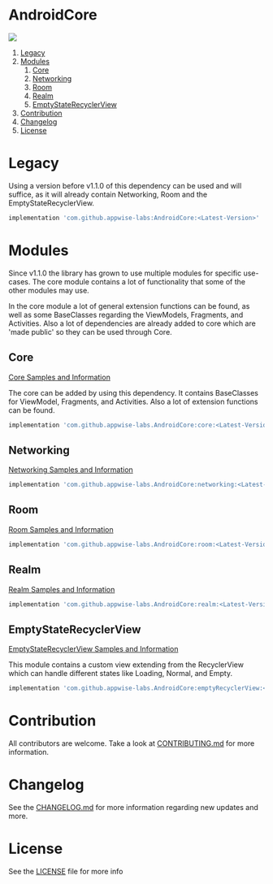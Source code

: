 # AndroidCore

[![](https://jitpack.io/v/appwise-labs/AndroidCore.svg)](https://jitpack.io/#appwise-labs/AndroidCore)

1. [Legacy](#legacy)
2. [Modules](#modules)
   1. [Core](#core)
   2. [Networking](#networking)
   3. [Room](#room)
   4. [Realm](#realm)
   5. [EmptyStateRecyclerView](#emptystaterecyclerview)
3. [Contribution](#contribution)
4. [Changelog](#changelog)
5. [License](#license)

# Legacy

Using a version before v1.1.0 of this dependency can be used and will suffice, as it will already contain Networking, Room and the EmptyStateRecyclerView.

```groovy
implementation 'com.github.appwise-labs:AndroidCore:<Latest-Version>'
```

# Modules

Since v1.1.0 the library has grown to use multiple modules for specific use-cases. The core module contains a lot of functionality that some of the other modules may use.

In the core module a lot of general extension functions can be found, as well as some BaseClasses regarding the ViewModels, Fragments, and Activities. Also a lot of dependencies are already added to core which are 'made public' so they can be used through Core.

## Core

[Core Samples and Information](documentation/CORE.md)

The core can be added by using this dependency. It contains BaseClasses for ViewModel, Fragments, and Activities. Also a lot of extension functions can be found.

```groovy
implementation 'com.github.appwise-labs.AndroidCore:core:<Latest-Version>'
```

## Networking

[Networking Samples and Information](documentation/NETWORKING.md)

```groovy
implementation 'com.github.appwise-labs.AndroidCore:networking:<Latest-Version>'
```

## Room

[Room Samples and Information](documentation/ROOM.md)

```groovy
implementation 'com.github.appwise-labs.AndroidCore:room:<Latest-Version>'
```

## Realm

[Realm Samples and Information](documentation/REALM.md)

```groovy
implementation 'com.github.appwise-labs.AndroidCore:realm:<Latest-Version>'
```

## EmptyStateRecyclerView

[EmptyStateRecyclerView Samples and Information](documentation/EMPTY_STATE_RECYCLERVIEW.md)

This module contains a custom view extending from the RecyclerView which can handle different states like Loading, Normal, and Empty.

```groovy
implementation 'com.github.appwise-labs.AndroidCore:emptyRecyclerView:<Latest-Version>'
```

# Contribution

All contributors are welcome. Take a look at [CONTRIBUTING.md](CONTRIBUTING.md) for more information.

# Changelog

See the [CHANGELOG.md](CHANGELOG.md) for more information regarding new updates and more.

# License

See the [LICENSE](LICENSE) file for more info

